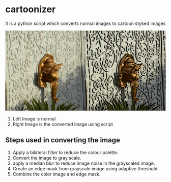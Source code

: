 # cartoonizer
 
 It is a python script which converts normal images to cartoon styked images
 
 ![Image](https://github.com/PRT28/cartoonizer/blob/main/Stack.jpg)

 1. Left Image is normal 
 2. Right Image is the converted image using script
 
## Steps used in converting the image
 1. Apply a bilateral filter to reduce the colour palette.
 2. Convert the image to gray scale.
 3. apply a median blur to reduce image noise in the grayscaled image.
 4. Create an edge mask from grayscale image using adaptive threshold.
 5. Combine the color image and edge mask.
